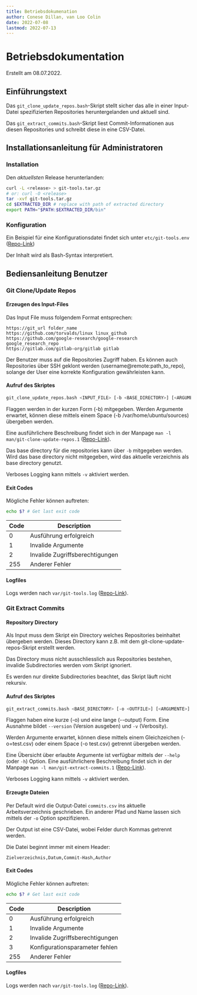 ```yaml
---
title: Betriebsdokumenation
author: Conese Dillan, van Loo Colin
date: 2022-07-08
lastmod: 2022-07-13
---
```


# Betriebsdokumentation

Erstellt am 08.07.2022.

## Einführungstext

Das `git_clone_update_repos.bash`-Skript stellt sicher das alle in einer
Input-Datei spezifizierten Repositories heruntergelanden und aktuell sind.

Das `git_extract_commits.bash`-Skript liest Commit-Informationen aus diesen
Repositories und schreibt diese in eine CSV-Datei.

## Installationsanleitung für Administratoren

### Installation

Den _aktuellsten_ Release herunterlanden:

```bash
curl -L <release> > git-tools.tar.gz
# or: curl -O <release>
tar -xvf git-tools.tar.gz
cd $EXTRACTED_DIR # replace with path of extracted directory
export PATH="$PATH:$EXTRACTED_DIR/bin"
```

### Konfiguration

Ein Beispiel für eine Konfigurationsdatei findet sich unter `etc/git-tools.env`
([Repo-Link](../etc/git-tools.env))

Der Inhalt wird als Bash-Syntax interpretiert.

## Bediensanleitung Benutzer

### Git Clone/Update Repos

#### Erzeugen des Input-Files

Das Input File muss folgendem Format entsprechen:

```
https://git_url folder_name
https://github.com/torvalds/linux linux_github
https://github.com/google-research/google-research google_research_repo
https://gitlab.com/gitlab-org/gitlab gitlab
```

Der Benutzer muss auf die Repositories Zugriff haben. Es können auch Repositories über SSH geklont werden (username@remote:path_to_repo), solange der User eine korrekte Konfiguration gewährleisten kann.

#### Aufruf des Skriptes

```bash
git_clone_update_repos.bash <INPUT_FILE> [-b <BASE_DIRECTORY>] [<ARGUMENTE>]
```

Flaggen werden in der kurzen Form (-b) mitgegeben. Werden Argumente erwartet, können diese mittels einem Space (-b /var/home/ubuntu/sources) übergeben werden.

Eine ausführlichere Beschreibung findet sich in der Manpage `man -l man/git-clone-update-repos.1` ([Repo-Link](../man/git-clone-update-repos.1)).

Das base directory für die repositories kann über `-b` mitgegeben werden. Wird das base directory nicht mitgegeben, wird das aktuelle verzeichnis als base directory genutzt.

Verboses Logging kann mittels `-v` aktiviert werden.

#### Exit Codes

Mögliche Fehler können auftreten:

```bash
echo $? # Get last exit code
```

| Code | Description                     |
| ---- | ------------------------------- |
| 0    | Ausführung erfolgreich          |
| 1    | Invalide Argumente              |
| 2    | Invalide Zugriffsberechtigungen |
| 255  | Anderer Fehler                  |

#### Logfiles

Logs werden nach `var/git-tools.log` ([Repo-Link](../var/)).

### Git Extract Commits

#### Repository Directory

Als Input muss dem Skript ein Directory welches Repositories beinhaltet
übergeben werden. Dieses Directory kann z.B. mit dem
git-clone-update-repos-Skript erstellt werden.

Das Directory muss nicht ausschliesslich aus Repositories bestehen, invalide
Subdirectories werden vom Skript ignoriert.

Es werden nur direkte Subdirectories beachtet, das Skript läuft nicht rekursiv.

#### Aufruf des Skriptes

```bash
git_extract_commits.bash <BASE_DIRECTORY> [-o <OUTFILE>] [<ARGUMENTE>]
```

Flaggen haben eine kurze (-o) und eine lange (--output) Form. Eine Ausnahme
bildet `--version` (Version ausgeben) und `-v` (Verbosity).

Werden Argumente erwartet, können diese mittels einem Gleichzeichen
(-o=test.csv) oder einem Space (-o test.csv) getrennt übergeben werden.

Eine Übersicht über erlaubte Argumente ist verfügbar mittels der `--help` (oder
`-h`) Option. Eine ausführlichere Beschreibung findet sich in der Manpage `man -l man/git-extract-commits.1` ([Repo-Link](../man/git-extract-commits.1)).

Verboses Logging kann mittels `-v` aktiviert werden.

#### Erzeugte Dateien

Per Default wird die Output-Datei `commits.csv` ins aktuelle Arbeitsverzeichnis
geschrieben. Ein anderer Pfad und Name lassen sich mittels der `-o` Option
spezifizieren.

Der Output ist eine CSV-Datei, wobei Felder durch Kommas getrennt werden.

Die Datei beginnt immer mit einem Header:

```
Zielverzeichnis,Datum,Commit-Hash,Author
```

#### Exit Codes

Mögliche Fehler können auftreten:

```bash
echo $? # Get last exit code
```

| Code | Description                     |
| ---- | ------------------------------- |
| 0    | Ausführung erfolgreich          |
| 1    | Invalide Argumente              |
| 2    | Invalide Zugriffsberechtigungen |
| 3    | Konfigurationsparameter fehlen  |
| 255  | Anderer Fehler                  |

#### Logfiles

Logs werden nach `var/git-tools.log` ([Repo-Link](../var/)).
